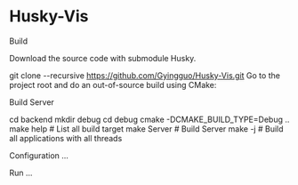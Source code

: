 # Husky-Vis

Build

Download the source code with submodule Husky.

git clone --recursive https://github.com/Gyingguo/Husky-Vis.git
Go to the project root and do an out-of-source build using CMake:

Build Server

cd backend
mkdir debug
cd debug
cmake -DCMAKE_BUILD_TYPE=Debug ..
make help               # List all build target
make Server             # Build Server 
make -j                 # Build all applications with all threads

Configuration
...


Run
...
